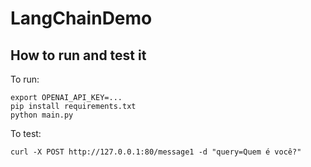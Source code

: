 # LangChainDemo

## How to run and test it

To run:

    export OPENAI_API_KEY=...
    pip install requirements.txt
    python main.py

To test:

    curl -X POST http://127.0.0.1:80/message1 -d "query=Quem é você?"
